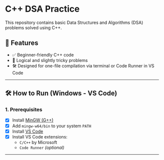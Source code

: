 # C++ DSA Practice

This repository contains basic Data Structures and Algorithms (DSA) problems solved using C++.

## 📌 Features

- ✅ Beginner-friendly C++ code
- 🧠 Logical and slightly tricky problems
- 🛠️ Designed for one-file compilation via terminal or Code Runner in VS Code

---

## 🛠️ How to Run (Windows - VS Code)

### 1. Prerequisites
- [x] Install [MinGW (G++)](https://www.mingw-w64.org/)
- [x] Add `mingw-w64/bin` to your system `PATH`
- [x] Install [VS Code](https://code.visualstudio.com/)
- [x] Install VS Code extensions:
  - `C/C++` by Microsoft
  - `Code Runner` *(optional)*

---


